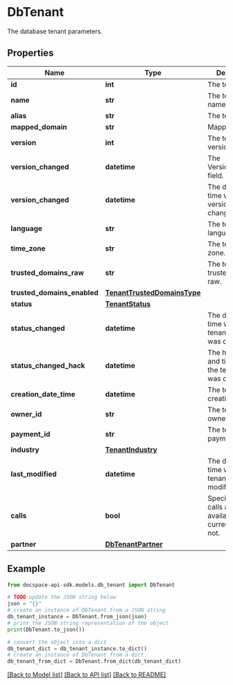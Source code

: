 # DbTenant
The database tenant parameters.

## Properties

Name | Type | Description | Notes
------------ | ------------- | ------------- | -------------
**id** | **int** | The tenant ID. | [optional] 
**name** | **str** | The tenant name. | [optional] 
**alias** | **str** | The tenant alias. | [optional] 
**mapped_domain** | **str** | Mapped domain | [optional] 
**version** | **int** | The tenant version. | [optional] 
**version_changed** | **datetime** | The Version_changed field. | [optional] 
**version_changed** | **datetime** | The date and time when the version was changed. | [optional] 
**language** | **str** | The tenant language. | [optional] 
**time_zone** | **str** | The tenant time zone. | [optional] 
**trusted_domains_raw** | **str** | The tenant trusted domains raw. | [optional] 
**trusted_domains_enabled** | [**TenantTrustedDomainsType**](TenantTrustedDomainsType.md) |  | [optional] 
**status** | [**TenantStatus**](TenantStatus.md) |  | [optional] 
**status_changed** | **datetime** | The date and time when the tenant status was changed. | [optional] 
**status_changed_hack** | **datetime** | The hacked date and time when the tenant status was changed. | [optional] 
**creation_date_time** | **datetime** | The tenant creation date. | [optional] 
**owner_id** | **str** | The tenant owner ID. | [optional] 
**payment_id** | **str** | The tenant payment ID. | [optional] 
**industry** | [**TenantIndustry**](TenantIndustry.md) |  | [optional] 
**last_modified** | **datetime** | The date and time when the tenant was last modified. | [optional] 
**calls** | **bool** | Specifies if the calls are available for the current tenant or not. | [optional] 
**partner** | [**DbTenantPartner**](DbTenantPartner.md) |  | [optional] 

## Example

```python
from docspace-api-sdk.models.db_tenant import DbTenant

# TODO update the JSON string below
json = "{}"
# create an instance of DbTenant from a JSON string
db_tenant_instance = DbTenant.from_json(json)
# print the JSON string representation of the object
print(DbTenant.to_json())

# convert the object into a dict
db_tenant_dict = db_tenant_instance.to_dict()
# create an instance of DbTenant from a dict
db_tenant_from_dict = DbTenant.from_dict(db_tenant_dict)
```
[[Back to Model list]](../README.md#documentation-for-models) [[Back to API list]](../README.md#documentation-for-api-endpoints) [[Back to README]](../README.md)


